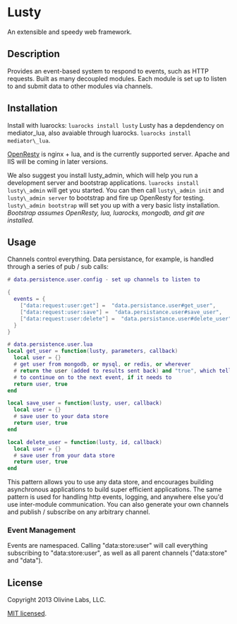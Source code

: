 Lusty
====

An extensible and speedy web framework.

## Description

Provides an event-based system to respond to events, such as HTTP requests.
Built as many decoupled modules. Each module is set up to listen to and submit
data to other modules via channels.

## Installation

Install with luarocks: `luarocks install lusty`
Lusty has a depdendency on mediator\_lua, also avaiable through luarocks.
`luarocks install mediator\_lua`.

[OpenResty](http://www.openresty.com) is nginx + lua, and is the currently
supported server. Apache and IIS will be coming in later versions.

We also suggest you install lusty\_admin, which will help you run a
development server and bootstrap applications. `luarocks install lusty\_admin`
will get you started. You can then call `lusty\_admin init` and `lusty\_admin
server` to bootstrap and fire up OpenResty for testing. `lusty\_admin bootstrap`
will set you up with a very basic listy installation. *Bootstrap assumes OpenResty,
lua, luarocks, mongodb, and git are installed.*

## Usage

Channels control everything. Data persistance, for example, is handled through
a series of pub / sub calls:

```lua
# data.persistence.user.config - set up channels to listen to

{
  events = {
    ["data:request:user:get"] =  "data.persistance.user#get_user",
    ["data:request:user:save"] =  "data.persistance.user#save_user",
    ["data:request:user:delete"] =  "data.persistance.user#delete_user"
  }
}

# data.persistence.user.lua
local get_user = function(lusty, parameters, callback)
  local user = {}
  # get user from mongodb, or mysql, or redis, or wherever
  # return the user (added to results sent back) and "true", which tells lusty
  # to continue on to the next event, if it needs to
  return user, true
end

local save_user = function(lusty, user, callback)
  local user = {}
  # save user to your data store
  return user, true
end

local delete_user = function(lusty, id, callback)
  local user = {}
  # save user from your data store
  return user, true
end
```

This pattern allows you to use any data store, and encourages building
asynchronous applications to build super efficient applications. The same
pattern is used for handling http events, logging, and anywhere else you'd use
inter-module communication. You can also generate your own channels and
publish / subscribe on any arbitrary channel.

### Event Management

Events are namespaced. Calling "data:store:user" will call everything
subscribing to "data:store:user", as well as all parent channels ("data:store"
and "data").

## License

Copyright 2013 Olivine Labs, LLC.

[MIT licensed](http://www.opensource.org/licenses/mit-license.php).

